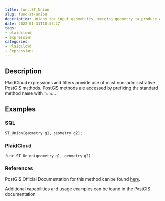 ```yaml
---
title: func.ST_Union
slug: func-st-union
description: Unions the input geometries, merging geometry to produce a result geometry with no overlaps
date: 2022-01-31T10:55:27
tags:
- plaidcloud
- expression
categories:
- PlaidCloud
- Expressions
---
```



## Description


PlaidCloud expressions and filters provide use of most non-administrative PostGIS methods. PostGIS methods are accessed by prefixing the standard method name with `func.`.



## Examples


### SQL



```
ST_Union(geometry g1, geometry g2);
```


### PlaidCloud



```python
func.ST_Union(geometry g1, geometry g2)
```


### References


PostGIS Official Documentation for this method can be found [here](https://postgis.net/docs/manual-3.1/ST_Union.html).



Additional capabilities and usage examples can be found in the PostGIS documentation

